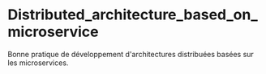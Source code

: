 # Distributed_architecture_based_on_microservice
Bonne pratique de développement d'architectures distribuées basées sur les microservices.

